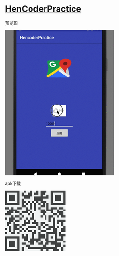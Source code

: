 
# [HenCoderPractice](http://hencoder.com/)

预览图  
  
![img](screenshots/001.gif)

apk下载  

![](screenshots/qrcode.png)
